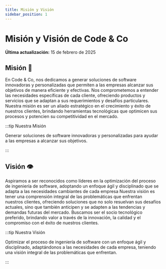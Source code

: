 ```yaml
---
title: Misión y Visión
sidebar_position: 1
---
```


# Misión y Visión de Code & Co

**Última actualización:** 15 de febrero de 2025

## Misión 🎯

En Code & Co, nos dedicamos a generar soluciones de software innovadoras y personalizadas que permiten a las empresas alcanzar sus objetivos de manera eficiente y efectivas. Nos comprometemos a entender las necesidades específicas de cada cliente, ofreciendo productos y servicios que se adaptan a sus requerimientos y desafíos particulares. Nuestra misión es ser un aliado estratégico en el crecimiento y éxito de nuestros clientes, brindando herramientas tecnológicas que optimicen sus procesos y potencien su competitividad en el mercado.

:::tip Nuestra Misión

Generar soluciones de software innovadoras y personalizadas para ayudar a las empresas a alcanzar sus objetivos.

:::

## Visión 👁️

Aspiramos a ser reconocidos como líderes en la optimización del proceso de ingeniería de software, adoptando un enfoque ágil y disciplinado que se adapta a las necesidades cambiantes de cada empresa Nuestra visión es tener una comprensión integral de las problemáticas que enfrentan nuestros clientes, ofreciendo soluciones que no solo resuelvan sus desafíos actuales, sino que también anticipen y se adapten a las tendencias y demandas futuras del mercado. Buscamos ser el socio tecnológico preferido, brindando valor a través de la innovación, la calidad y el compromiso con el éxito de nuestros clientes.

:::tip Nuestra Visión

Optimizar el proceso de ingeniería de software con un enfoque ágil y disciplinado, adaptándonos a las necesidades de cada empresa, teniendo una visión integral de las problemáticas que enfrentan.

:::
